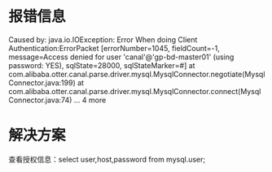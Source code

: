 # 报错信息

Caused by: java.io.IOException: Error When doing Client Authentication:ErrorPacket [errorNumber=1045, fieldCount=-1, message=Access denied for user 'canal'@'gp-bd-master01' (using password: YES), sqlState=28000, sqlStateMarker=#]
at com.alibaba.otter.canal.parse.driver.mysql.MysqlConnector.negotiate(MysqlConnector.java:199)
at com.alibaba.otter.canal.parse.driver.mysql.MysqlConnector.connect(MysqlConnector.java:74)
... 4 more

# 解决方案

查看授权信息：select user,host,password from mysql.user;
